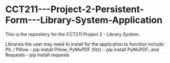 # CCT211---Project-2-Persistent-Form---Library-System-Application
This is the repository for the CCT211 Project 2 - Library System. 

Libraries the user may need to install for the application to function include:
  PIL / Pillow - pip install Pillow;
  PyMuPDF (fitz) - pip install PyMuPDF; and 
  Requests - pip install requests
